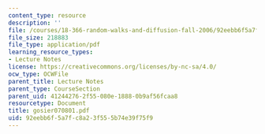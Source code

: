 ```yaml
---
content_type: resource
description: ''
file: /courses/18-366-random-walks-and-diffusion-fall-2006/92eebb6f5a7fc8a23f555b74e39f75f9_gosier070801.pdf
file_size: 218883
file_type: application/pdf
learning_resource_types:
- Lecture Notes
license: https://creativecommons.org/licenses/by-nc-sa/4.0/
ocw_type: OCWFile
parent_title: Lecture Notes
parent_type: CourseSection
parent_uid: 41244276-2f55-080e-1888-0b9af56fcaa8
resourcetype: Document
title: gosier070801.pdf
uid: 92eebb6f-5a7f-c8a2-3f55-5b74e39f75f9
---
```


